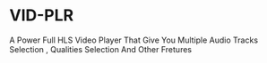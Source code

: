 # VID-PLR
A Power Full HLS Video Player That Give You Multiple Audio Tracks Selection , Qualities Selection And Other Fretures 
